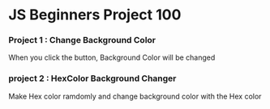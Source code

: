 # JS Beginners Project 100

### Project 1 : Change Background Color
When you click the button, Background Color will be changed

### project 2 : HexColor Background Changer
Make Hex color ramdomly and change background color with the Hex color

